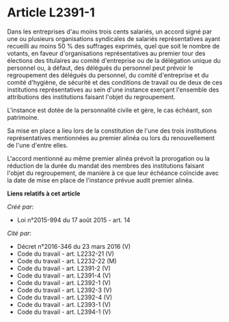 # Article L2391-1

Dans les entreprises d'au moins trois cents salariés, un accord signé par une ou plusieurs organisations syndicales de
salariés représentatives ayant recueilli au moins 50 % des suffrages exprimés, quel que soit le nombre de votants, en faveur
d'organisations représentatives au premier tour des élections des titulaires au comité d'entreprise ou de la délégation
unique du personnel ou, à défaut, des délégués du personnel peut prévoir le regroupement des délégués du personnel, du comité
d'entreprise et du comité d'hygiène, de sécurité et des conditions de travail ou de deux de ces institutions représentatives
au sein d'une instance exerçant l'ensemble des attributions des institutions faisant l'objet du regroupement. 

L'instance est dotée de la personnalité civile et gère, le cas échéant, son patrimoine. 

Sa mise en place a lieu lors de la constitution de l'une des trois institutions représentatives mentionnées au premier alinéa
ou lors du renouvellement de l'une d'entre elles. 

L'accord mentionné au même premier alinéa prévoit la prorogation ou la réduction de la durée du mandat des membres des
institutions faisant l'objet du regroupement, de manière à ce que leur échéance coïncide avec la date de mise en place de
l'instance prévue audit premier alinéa.

**Liens relatifs à cet article**

_Créé par_:

  - Loi n°2015-994 du 17 août 2015 - art. 14

_Cité par_:

  - Décret n°2016-346 du 23 mars 2016 (V)
  - Code du travail - art. L2232-21 (V)
  - Code du travail - art. L2232-22 (M)
  - Code du travail - art. L2391-2 (V)
  - Code du travail - art. L2391-4 (V)
  - Code du travail - art. L2392-1 (V)
  - Code du travail - art. L2392-3 (V)
  - Code du travail - art. L2392-4 (V)
  - Code du travail - art. L2393-1 (V)
  - Code du travail - art. L2394-1 (V)
